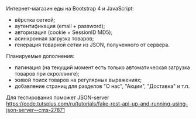 Интернет-магазин еды на Bootstrap 4 и JavaScript:
- вёрстка сеткой;
- аутентификация (email + password);
- авторизация (cookie + SessionID MD5);
- асинхронная загрузка товаров;
- генерация товарной сетки из JSON, полученного от сервера.

Планируемые дополнения:
- пагинация (на текущий момент есть только автоматическая загрузка товаров при скроллинге);
- живой поиск товаров на регулярных выражениях;
- добавление страниц для разделов "О нас", "Акции", "Доставка" и т.п.

Для тестирования поможет JSON-server https://code.tutsplus.com/ru/tutorials/fake-rest-api-up-and-running-using-json-server--cms-27871
